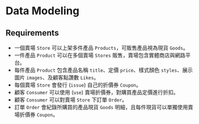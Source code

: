 # Data Modeling

## Requirements

- 一個賣場 `Store` 可以上架多件產品 `Products`，可販售產品視為現貨 `Goods`。
- 一件產品 `Product` 可以在多個賣場 `Stores` 販售，賣場包含實體商店與網路平台。
- 每件產品 `Product` 包含產品名稱 `title`、定價 `price`、樣式顏色 `styles`、展示圖片 `images`、及顧客點讚數 `Likes`。
- 每個賣場 `Store` 會發行 (`issue`) 自己的折價券 `Coupon`。
- 顧客 `Consumer` 可以使用 (`use`) 賣場折價券，對購買產品定價進行折扣。
- 顧客 `Consumer` 可以對賣場 `Store` 下訂單 `Order`。
- 訂單 `Order` 會紀錄所購買的產品現貨 `Goods` 明細，且每件現貨可以單獨使用賣場折價券 `Coupon`。
